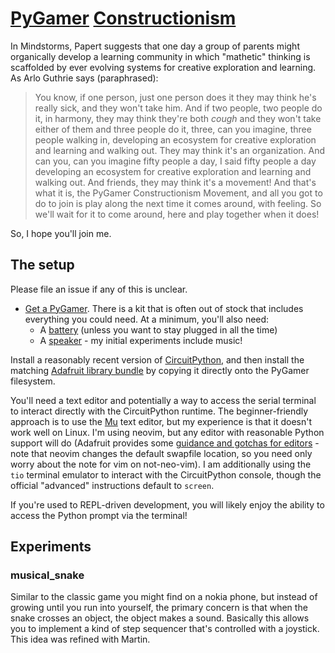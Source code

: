 # [PyGamer](https://learn.adafruit.com/adafruit-pygamer/overview) [Constructionism](http://www.papert.org/articles/SituatingConstructionism.html)

In Mindstorms, Papert suggests that one day a group of parents might organically develop a learning community in which
"mathetic" thinking is scaffolded by ever evolving systems for creative exploration and learning. As Arlo Guthrie says
(paraphrased):

> You know, if one person, just one person does it they may think he's really sick, and they won't take him. And if two
> people, two people do it, in harmony, they may think they're both *cough* and they won't take either of them and three
> people do it, three, can you imagine, three people walking in, developing an ecosystem for creative exploration and
> learning and walking out. They may think it's an organization. And can you, can you imagine fifty people a day, I said
> fifty people a day developing an ecosystem for creative exploration and learning and walking out. And friends, they
> may think it's a movement! And that's what it is, the PyGamer Constructionism Movement, and all you got to do to join
> is play along the next time it comes around, with feeling. So we'll wait for it to come around, here and play together
> when it does!

So, I hope you'll join me.

## The setup

Please file an issue if any of this is unclear.

- [Get a PyGamer](https://www.adafruit.com/product/4242). There is a kit that is often out of stock that includes
  everything you could need. At a minimum, you'll also need:
  - A [battery](https://www.adafruit.com/product/4237) (unless you want to stay plugged in all the time)
  - A [speaker](https://www.adafruit.com/product/4227) - my initial experiments include music!

Install a reasonably recent version of [CircuitPython](https://circuitpython.org/board/pygamer/), and then install the
matching [Adafruit library bundle](https://circuitpython.org/libraries) by copying it directly onto the PyGamer
filesystem.

You'll need a text editor and potentially a way to access the serial terminal to interact directly with the
CircuitPython runtime. The beginner-friendly approach is to use the [Mu](https://codewith.mu/en/download) text editor,
but my experience is that it doesn't work well on Linux. I'm using neovim, but any editor with reasonable Python support
will do (Adafruit provides some [guidance and gotchas for
editors](https://learn.adafruit.com/welcome-to-circuitpython/recommended-editors) - note that neovim changes the default
swapfile location, so you need only worry about the note for vim on not-neo-vim). I am additionally using the `tio`
terminal emulator to interact with the CircuitPython console, though the official "advanced" instructions default to
`screen`.

If you're used to REPL-driven development, you will likely enjoy the ability to access the Python prompt via the
terminal!

## Experiments

### musical_snake

Similar to the classic game you might find on a nokia phone, but instead of growing until you run into yourself, the
primary concern is that when the snake crosses an object, the object makes a sound. Basically this allows you to
implement a kind of step sequencer that's controlled with a joystick. This idea was refined with Martin.
